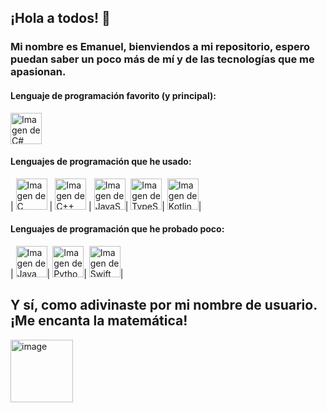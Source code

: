 ## ¡Hola a todos! 👋
### Mi nombre es Emanuel, bienviendos a mi repositorio, espero puedan saber un poco más de mí y de las tecnologías que me apasionan. 

#### Lenguaje de programación favorito (y principal): 
<image src="https://github.com/tandpfun/skill-icons/blob/main/icons/CS.svg" alt="Imagen de C#" width="50" height="50">
  
#### Lenguajes de programación que he usado: 
| <image src="https://github.com/tandpfun/skill-icons/blob/main/icons/C.svg" alt="Imagen de C" width="50" height="50"> |
<image src="https://github.com/tandpfun/skill-icons/blob/main/icons/CPP.svg" alt="Imagen de C++" width="50" height="50"> |
<image src="https://github.com/tandpfun/skill-icons/blob/main/icons/JavaScript.svg" alt="Imagen de JavaScript" width="50" height="50">|
<image src="https://github.com/tandpfun/skill-icons/blob/main/icons/TypeScript.svg" alt="Imagen de TypeScript" width="50" height="50">|
<image src="https://github.com/tandpfun/skill-icons/blob/main/icons/Kotlin-Dark.svg" alt="Imagen de Kotlin" width="50" height="50">|

#### Lenguajes de programación que he probado poco:
| <image src="https://github.com/tandpfun/skill-icons/blob/main/icons/Java-Dark.svg" alt="Imagen de Java" width="50" height="50">|
<image src="https://github.com/tandpfun/skill-icons/blob/main/icons/Python-Dark.svg" alt="Imagen de Python" width="50" height="50">|
<image src="https://github.com/tandpfun/skill-icons/blob/main/icons/Swift.svg" alt="Imagen de Swift" width="50" height="50">|

## Y sí, como adivinaste por mi nombre de usuario. ¡Me encanta la matemática! 
<img width="100" height="100" alt="image" src="https://github.com/user-attachments/assets/c33b8428-e102-4fda-b5f7-2b4f7d71ed65"/>




<!--
**emanuelmath/emanuelmath** is a ✨ _special_ ✨ repository because its `README.md` (this file) appears on your GitHub profile.
<p line="center">
Here are some ideas to get you started:

- 🔭 I’m currently working on ...
- 🌱 I’m currently learning ...
- 👯 I’m looking to collaborate on ...
- 🤔 I’m looking for help with ...
- 💬 Ask me about ...
- 📫 How to reach me: ...
- 😄 Pronouns: ...
- ⚡ Fun fact: ...
-->



